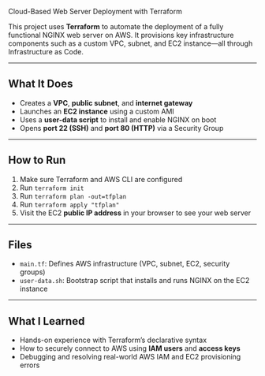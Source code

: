 Cloud-Based Web Server Deployment with Terraform

This project uses **Terraform** to automate the deployment of a fully functional NGINX web server on AWS. It provisions key infrastructure components such as a custom VPC, subnet, and EC2 instance—all through Infrastructure as Code.

---

## What It Does

- Creates a **VPC**, **public subnet**, and **internet gateway**
- Launches an **EC2 instance** using a custom AMI
- Uses a **user-data script** to install and enable NGINX on boot
- Opens **port 22 (SSH)** and **port 80 (HTTP)** via a Security Group

---

## How to Run

1. Make sure Terraform and AWS CLI are configured
2. Run `terraform init`
3. Run `terraform plan -out=tfplan`
4. Run `terraform apply "tfplan"`
5. Visit the EC2 **public IP address** in your browser to see your web server

---

## Files

- `main.tf`: Defines AWS infrastructure (VPC, subnet, EC2, security groups)
- `user-data.sh`: Bootstrap script that installs and runs NGINX on the EC2 instance

---

## What I Learned

- Hands-on experience with Terraform’s declarative syntax
- How to securely connect to AWS using **IAM users** and **access keys**
- Debugging and resolving real-world AWS IAM and EC2 provisioning errors
